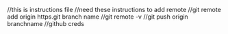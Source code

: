 //this is instructions file
//need these instructions to add remote 
//git remote add origin https.git branch name
//git remote -v
//git push origin branchname
//github creds
